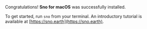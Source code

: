Congratulations! **Sno for macOS** was successfully installed.

To get started, run `sno` from your terminal. An introductory tutorial is available at [https://sno.earth](https://sno.earth).
